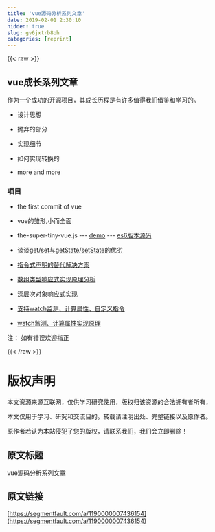```yaml
---
title: 'vue源码分析系列文章' 
date: 2019-02-01 2:30:10
hidden: true
slug: gv6jxtrb8oh
categories: [reprint]
---
```


{{< raw >}}

                    
<h2 id="articleHeader0">vue成长系列文章</h2>
<p>作为一个成功的开源项目，其成长历程是有许多值得我们借鉴和学习的。</p>
<ul>
<li><p>设计思想</p></li>
<li><p>抛弃的部分</p></li>
<li><p>实现细节</p></li>
<li><p>如何实现转换的</p></li>
<li><p>more and more</p></li>
</ul>
<h3 id="articleHeader1">项目</h3>
<ul>
<li><p><a>the first commit of vue</a></p></li>
<li><p><a>vue的雏形,小而全面</a></p></li>
<li><p><a>the-super-tiny-vue.js</a> --- <a href="http://yangxiaofu.com/deep-in-vue/src/the-super-tiny-vue.html" rel="nofollow noreferrer" target="_blank">demo</a> --- <a href="https://github.com/xiaofuzi/re-vue" rel="nofollow noreferrer" target="_blank">es6版本源码</a></p></li>
<li><p><a href="https://github.com/xiaofuzi/deep-in-vue/issues/3" rel="nofollow noreferrer" target="_blank">谈谈get/set与getState/setState的优劣</a></p></li>
<li><p><a href="https://github.com/xiaofuzi/deep-in-vue/issues/4" rel="nofollow noreferrer" target="_blank">指令式声明的替代解决方案</a></p></li>
<li><p><a href="https://github.com/xiaofuzi/deep-in-vue/issues/5" rel="nofollow noreferrer" target="_blank">数组类型响应式实现原理分析</a></p></li>
<li><p><a>深层次对象响应式实现</a></p></li>
<li><p><a href="https://github.com/xiaofuzi/deep-in-vue/issues/6" rel="nofollow noreferrer" target="_blank">支持watch监测、计算属性、自定义指令</a></p></li>
<li><p><a href="https://github.com/xiaofuzi/deep-in-vue/issues/7" rel="nofollow noreferrer" target="_blank">watch监测、计算属性实现原理</a></p></li>
</ul>
<p>注： 如有错误欢迎指正</p>

                
{{< /raw >}}

# 版权声明
本文资源来源互联网，仅供学习研究使用，版权归该资源的合法拥有者所有，

本文仅用于学习、研究和交流目的。转载请注明出处、完整链接以及原作者。

原作者若认为本站侵犯了您的版权，请联系我们，我们会立即删除！

## 原文标题
vue源码分析系列文章

## 原文链接
[https://segmentfault.com/a/1190000007436154](https://segmentfault.com/a/1190000007436154)

